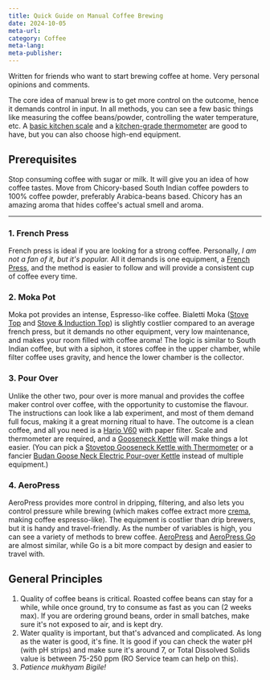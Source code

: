 ```yaml
---
title: Quick Guide on Manual Coffee Brewing
date: 2024-10-05
meta-url: 
category: Coffee
meta-lang: 
meta-publisher:
---
```



Written for friends who want to start brewing coffee at home. Very personal opinions and comments.

The core idea of manual brew is to get more control on the outcome, hence it demands control in input. In all methods, you can see a few basic things like measuring the coffee beans/powder, controlling the water temperature, etc. A [basic kitchen scale](https://amzn.to/4gQm8bR) and a [kitchen-grade thermometer](https://amzn.to/47X6mYx) are good to have, but you can also choose high-end equipment.

## Prerequisites
Stop consuming coffee with sugar or milk. It will give you an idea of how coffee tastes. Move from Chicory-based South Indian coffee powders to 100% coffee powder, preferably Arabica-beans based. Chicory has an amazing aroma that hides coffee's actual smell and aroma.

---

### 1. French Press
French press is ideal if you are looking for a strong coffee. Personally, *I am not a fan of it, but it's popular.* All it demands is one equipment, a [French Press](https://amzn.to/3TT0slx), and the method is easier to follow and will provide a consistent cup of coffee every time.

### 2. Moka Pot
Moka pot provides an intense, Espresso-like coffee. Bialetti Moka ([Stove Top](https://amzn.to/4ewpwqO) and [Stove & Induction Top](https://amzn.to/3zID1o9)) is slightly costlier compared to an average french press, but it demands no other equipment, very low maintenance, and makes your room filled with coffee aroma! The logic is similar to South Indian coffee, but with a siphon, it stores coffee in the upper chamber, while filter coffee uses gravity, and hence the lower chamber is the collector.

### 3. Pour Over
Unlike the other two, pour over is more manual and provides the coffee maker control over coffee, with the opportunity to customise the flavour. The instructions can look like a lab experiment, and most of them demand full focus, making it a great morning ritual to have. The outcome is a clean coffee, and all you need is a [Hario V60](https://amzn.to/3BwEH4N) with paper filter. Scale and thermometer are required, and a [Gooseneck Kettle](https://amzn.to/3Ngk5jI) will make things a lot easier. (You can pick a [Stovetop Gooseneck Kettle with Thermometer](https://amzn.to/3zPPc2p) or a fancier [Budan Goose Neck Electric Pour-over Kettle](https://amzn.to/3zCGtkd) instead of multiple equipment.)

### 4. AeroPress
AeroPress provides more control in dripping, filtering, and also lets you control pressure while brewing (which makes coffee extract more [crema](youtube.com/watch?v=j5rygxblzju), making coffee espresso-like). The equipment is costlier than drip brewers, but it is handy and travel-friendly. As the number of variables is high, you can see a variety of methods to brew coffee. [AeroPress](https://amzn.to/3NiJrxa) and [AeroPress Go](https://amzn.to/3zBPFp3) are almost similar, while Go is a bit more compact by design and easier to travel with.

## General Principles

1. Quality of coffee beans is critical. Roasted coffee beans can stay for a while, while once ground, try to consume as fast as you can (2 weeks max). If you are ordering ground beans, order in small batches, make sure it's not exposed to air, and is kept dry.
2. Water quality is important, but that's advanced and complicated. As long as the water is good, it's fine. It is good if you can check the water pH (with pH strips) and make sure it's around 7, or Total Dissolved Solids value is between 75-250 ppm (RO Service team can help on this).
3. *Patience mukhyam Bigile!*

